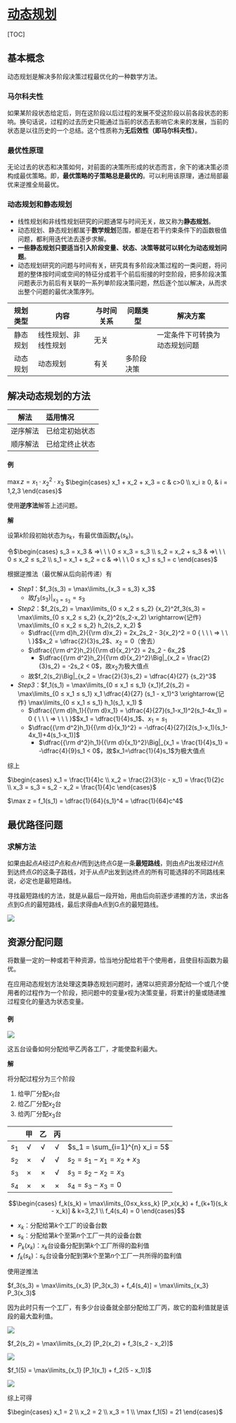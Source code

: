 <link rel='stylesheet' href='../../style/index.css'>
<script src='../../style/index.js'></script>

# [动态规划](./index.html)

[TOC]

## 基本概念 

动态规划是解决多阶段决策过程最优化的一种数学方法。

### 马尔科夫性

如果某阶段状态给定后，则在这阶段以后过程的发展不受这阶段以前各段状态的影响。换句话说，过程的过去历史只能通过当前的状态去影响它未来的发展，当前的状态是以往历史的一个总结。这个性质称为**无后效性（即马尔科夫性）**。

### 最优性原理

无论过去的状态和决策如何，对前面的决策所形成的状态而言，余下的诸决策必须构成最优策略。即，**最优策略的子策略总是最优的**。可以利用该原理，通过局部最优来逆推全局最优。

### 动态规划和静态规划

- 线性规划和非线性规划研究的问题通常与时间无关，故又称为**静态规划**。
- 动态规划、静态规划都属于**数学规划**范围，都是在若干约束条件下的函数极值问题，都利用迭代法去逐步求解。
- **一些静态规划只要适当引入阶段变量、状态、决策等就可以转化为动态规划问题**。
- 动态规划研究的问题与时间有关，研究具有多阶段决策过程的一类问题，将问题的整体按时间或空间的特征分成若干个前后衔接的时空阶段，把多阶段决策问题表示为前后有关联的一系列单阶段决策问题，然后逐个加以解决，从而求出整个问题的最优决策序列。

| 规划类型 | 内容 | 与时间关系 | 问题类型 | 解决方案
| :-: | - | - | - | - |
| 静态规划 | 线性规划、非线性规划 | 无关 |  | 一定条件下可转换为动态规划问题
| 动态规划 | 动态规划 | 有关 | 多阶段决策 | 

## 解决动态规划的方法

| 解法 | 适用情况 |
| :-: | :- |
| 逆序解法 | 已给定初始状态
| 顺序解法 | 已给定终止状态

#### 例

$\max z = x_1 ⋅ {x_2}^2 ⋅ x_3$
$\begin{cases}
    x_1 + x_2 + x_3 = c & c>0
\\  x_i ≥ 0, & i = 1,2,3
\end{cases}$

使用**逆序法**解答上述问题。

**解**

设第$k$阶段初始状态为$s_k$，有最优值函数$f_k(s_k)$。

令$\begin{cases}
    s_3 = x_3           & ⇒\ \ \ 0 ≤ x_3 = s_3
\\  s_2 = x_2 + s_3     & ⇒\ \ \ 0 ≤ x_2 ≤ s_2
\\  s_1 = x_1 + s_2 = c & ⇒\ \ \ 0 ≤ x_1 ≤ s_1 = c
\end{cases}$

根据逆推法（最优解从后向前传递）有

- *Step1*：$f_3(s_3) = \max\limits_{x_3 = s_3} x_3$
  - 故$f_3(s_3)\Big|_{x_3 = s_3} = s_3$
- *Step2*：$f_2(s_2) = \max\limits_{0 ≤ x_2 ≤ s_2} {x_2}^2f_3(s_3) =
    \max\limits_{0 ≤ x_2 ≤ s_2} {x_2}^2(s_2-x_2)
    \xrightarrow{记作} \max\limits_{0 ≤ x_2 ≤ s_2} h_2(s_2, x_2)
$
  - $\dfrac{{\rm d}h_2}{{\rm d}x_2} = 2x_2s_2 - 3{x_2}^2 = 0 { \ \ \ ⇒ \ \ \ }$$x_2 = \dfrac{2}{3}s_2$、$x_2 = 0$（舍去）
  - $\dfrac{{\rm d^2}h_2}{{\rm d}{x_2}^2} = 2s_2 - 6x_2$
    - $\dfrac{{\rm d^2}h_2}{{\rm d}{x_2}^2}\Big|_{x_2 = \frac{2}{3}s_2} = -2s_2 < 0$，故$x_2$为极大值点
  - 故$f_2(s_2)\Big|_{x_2 = \frac{2}{3}s_2} = \dfrac{4}{27} {s_2}^3$
- *Step3*：$f_1(s_1) = \max\limits_{0 ≤ x_1 ≤ s_1} {x_1}f_2(s_2) =
    \max\limits_{0 ≤ x_1 ≤ s_1} x_1 \dfrac{4}{27} (s_1 - x_1)^3
    \xrightarrow{记作}  \max\limits_{0 ≤ x_1 ≤ s_1} h_1(s_1, x_1)
$
  - $\dfrac{{\rm d}h_1}{{\rm d}x_1} = \dfrac{4}{27}(s_1-x_1)^2(s_1-4x_1) = 0 { \ \ \ ⇒ \ \ \ }$$x_1 = \dfrac{1}{4}s_1$、$x_1=s_1$
  - $\dfrac{{\rm d^2}h_1}{{\rm d}{x_1}^2} = -\dfrac{4}{27}[2(s_1-x_1)(s_1-4x_1)+4(s_1-x_1)]$
    - $\dfrac{{\rm d^2}h_1}{{\rm d}{x_1}^2}\Big|_{x_1 = \frac{1}{4}s_1} = -\dfrac{4}{9}s_1 < 0$，故$x_1=\dfrac{1}{4}s_1$为极大值点

综上

$\begin{cases}
    x_1 = \frac{1}{4}c
\\  x_2 = \frac{2}{3}(c - x_1) = \frac{1}{2}c
\\  x_3 = s_3 = s_2 - x_2 = \frac{1}{4}c
\end{cases}$

$\max z = f_1(s_1) = \dfrac{1}{64}{s_1}^4 = \dfrac{1}{64}c^4$

## 最优路径问题

### 求解方法

如果由起点$A$经过$P$点和点$H$而到达终点G是一条**最短路线**，则由点$P$出发经过$H$点到达终点$G$的这条子路线，对于从点$P$出发到达终点的所有可能选择的不同路线来说，必定也是最短路线。

寻找最短路线的方法，就是从最后一段开始，用由后向前逐步递推的方法，求出各点到G点的最短路线，最后求得由A点到G点的最短路线。

![](./images/path.png)

## 资源分配问题

将数量一定的一种或若干种资源，恰当地分配给若干个使用者，且使目标函数为最优。

在应用动态规划方法处理这类静态规划问题时，通常以把资源分配给一个或几个使用者的过程作为一个阶段，把问题中的变量$x$视为决策变量，将累计的量或随递推过程变化的量选为状态变量。

#### 例

![](./images/eg_res.png)

这五台设备如何分配给甲乙丙各工厂，才能使盈利最大。 

**解**

将分配过程分为三个阶段

1. 给甲厂分配$x_1$台
2. 给乙厂分配$x_2$台
3. 给丙厂分配$x_3$台

|| 甲 | 乙 | 丙 | &nbsp;
|:-:|:-:|:-:|:-:|:-|
| $s_1$ | √ | √ | √ | $s_1 = \sum_{i=1}^{n} x_i = 5$
| $s_2$ | × | √ | √ | $s_2 = s_1 - x_1 = x_2 + x_3$
| $s_3$ | × | × | √ | $s_3 = s_2 - x_2 = x_3$
| $s_4$ | × | × | × | $s_4 = s_3 - x_3 = 0$

$$\begin{cases}
    f_k(s_k) = \max\limits_{0≤x_k≤s_k} [P_x(x_k) + f_{k+1}(s_k - x_k)] & k=3,2,1
\\  f_4(s_4) = 0
\end{cases}$$

- $x_k$：分配给第$k$个工厂的设备台数
- $s_k$：分配给第$k$个至第$n$个工厂一共的设备台数
- $P_k(x_k)$：$x_k$台设备分配到第$k$个工厂所得的盈利值
- $f_k(s_k)$：$s_k$台设备分配到第$k$个至第$n$个工厂一共所得的盈利值

使用逆推法

$f_3(s_3) = \max\limits_{x_3} [P_3(x_3) + f_4(s_4)] = \max\limits_{x_3} P_3(x_3)$

因为此时只有一个工厂，有多少台设备就全部分配给工厂丙，故它的盈利值就是该段的最大盈利值。

![](./images/eg_res_3.png)

$f_2(s_2) = \max\limits_{x_2} [P_2(x_2) + f_3(s_2 - x_2)]$

![](./images/eg_res_2.png)

$f_1(5) = \max\limits_{x_1} [P_1(x_1) + f_2(5 - x_1)]$

![](./images/eg_res_1.png)

综上可得

$\begin{cases}
    x_1 = 2
\\  x_2 = 2
\\  x_3 = 1
\\  \max f_1(5) = 21
\end{cases}$